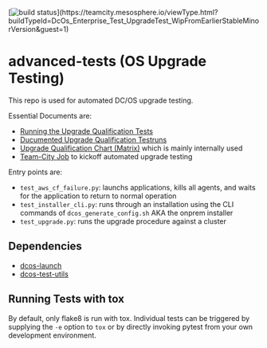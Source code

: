 [![build status](https://teamcity.mesosphere.io/app/rest/builds/buildType:(id:DcOs_Enterprise_Test_UpgradeTest_WipFromEarlierStableMinorVersion)/statusIcon)](https://teamcity.mesosphere.io/viewType.html?buildTypeId=DcOs_Enterprise_Test_UpgradeTest_WipFromEarlierStableMinorVersion&guest=1)
# advanced-tests (OS Upgrade Testing)
This repo is used for automated DC/OS upgrade testing.

Essential Documents are:
*  [Running the Upgrade Qualification Tests](https://docs.google.com/document/d/1T9kfvGPbxuc8Gq31iI42QOAuoKDQblxZ5ILvvUhPooo/edit#)
* [Ducumented Upgrade Qualification Testruns](https://docs.google.com/spreadsheets/d/1zW3UsMq8Myw2GSG7t_JdJHkjLniz8TBJPhXRaOmKtZ0/edit)
* [Upgrade Qualification Chart (Matrix)](https://docs.google.com/spreadsheets/d/13YucIODQOvRVlkd8VBh6sUuCelj5HMQ0Yu46sLVhWDQ/edit#gid=356377462) which is mainly internally used
* [Team-City Job](https://teamcity.mesosphere.io/viewType.html?buildTypeId=DcOs_Enterprise_Test_UpgradeTest_WipFromEarlierStableMinorVersion&branch_DcOs_Enterprise_Test_UpgradeTest=%3Cdefault%3E&tab=buildTypeStatusDiv) to kickoff automated upgrade testing

Entry points are:
* `test_aws_cf_failure.py`: launchs applications, kills all agents, and waits for the application to return to normal operation
* `test_installer_cli.py`: runs through an installation using the CLI commands of `dcos_generate_config.sh` AKA the onprem installer
* `test_upgrade.py`: runs the upgrade procedure against a cluster

## Dependencies
* [dcos-launch](http://github.com/dcos/dcos-launch)
* [dcos-test-utils](http://github.com/mesosphere/dcos-test-utils)

## Running Tests with tox
By default, only flake8 is run with tox. Individual tests can be triggered by supplying the `-e` option to `tox` or by directly invoking pytest from your own development environment.
